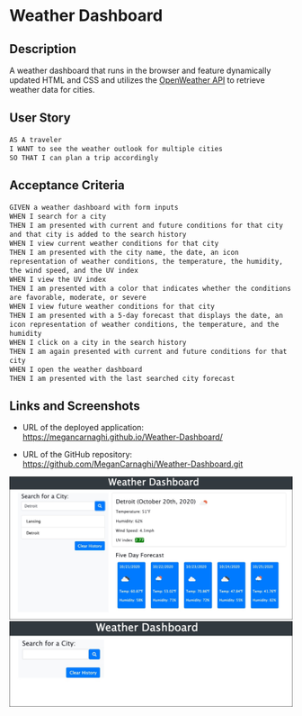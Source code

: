 # Weather Dashboard

## Description

A weather dashboard that runs in the browser and feature dynamically updated HTML and CSS and utilizes the [OpenWeather API](https://openweathermap.org/api) to retrieve weather data for cities. 

## User Story

```
AS A traveler
I WANT to see the weather outlook for multiple cities
SO THAT I can plan a trip accordingly
```

## Acceptance Criteria

```
GIVEN a weather dashboard with form inputs
WHEN I search for a city
THEN I am presented with current and future conditions for that city and that city is added to the search history
WHEN I view current weather conditions for that city
THEN I am presented with the city name, the date, an icon representation of weather conditions, the temperature, the humidity, the wind speed, and the UV index
WHEN I view the UV index
THEN I am presented with a color that indicates whether the conditions are favorable, moderate, or severe
WHEN I view future weather conditions for that city
THEN I am presented with a 5-day forecast that displays the date, an icon representation of weather conditions, the temperature, and the humidity
WHEN I click on a city in the search history
THEN I am again presented with current and future conditions for that city
WHEN I open the weather dashboard
THEN I am presented with the last searched city forecast
```

## Links and Screenshots

* URL of the deployed application: https://megancarnaghi.github.io/Weather-Dashboard/

* URL of the GitHub repository: https://github.com/MeganCarnaghi/Weather-Dashboard.git

![Current and Five Day Forecast](Screenshots/Current-and-Five-Day-Forecast.jpg) 
![Main Screen](Screenshots/Main-Screen.jpg)
